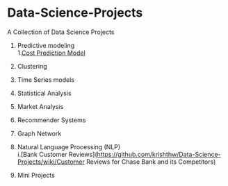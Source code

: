 # Data-Science-Projects
A Collection of Data Science Projects
   1. Predictive modeling \
     1.[Cost Prediction Model](https://github.com/krishthw/Data-Science-Projects/wiki/Cost-Prediction-Model)
   2. Clustering
   3. Time Series models
   4. Statistical Analysis
   5. Market Analysis
   6. Recommender Systems
   7. Graph Network
   8. Natural Language Processing (NLP) \
      i.[Bank Customer Reviews](https://github.com/krishthw/Data-Science-Projects/wiki/Customer Reviews for Chase Bank and its Competitors)

   10. Mini Projects

